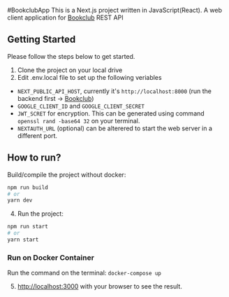 #BookclubApp
This is a Next.js project written in JavaScript(React). A web client application for [Bookclub](https://github.com/tsaikat/bookclub) REST API

## Getting Started
Please follow the steps below to get started.

1. Clone the project on your local drive
2. Edit .env.local file to set up the following veriables 
- `NEXT_PUBLIC_API_HOST`, currently it's `http://localhost:8000` (run the backend first -> [Bookclub](https://github.com/tsaikat/bookclub))
- `GOOGLE_CLIENT_ID` and `GOOGLE_CLIENT_SECRET`
- `JWT_SCRET` for encryption. This can be generated using command `openssl rand -base64 32` on your terminal. 
- `NEXTAUTH_URL` (optional) can be alterered to start the web server in a different port.

## How to run?
Build/compile the project without docker:
```bash
npm run build
# or
yarn dev
```

4. Run the project:

```bash
npm run start
# or
yarn start
```
### Run on Docker Container
Run the command on the terminal: `docker-compose up`

5. [http://localhost:3000](http://localhost:3000) with your browser to see the result.